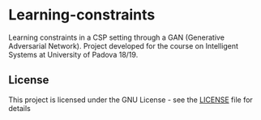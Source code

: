 # Learning-constraints

Learning constraints in a CSP setting through a GAN (Generative Adversarial Network).
Project developed for the course on Intelligent Systems at University of Padova 18/19.


## License

This project is licensed under the GNU License - see the [LICENSE](LICENSE) file for details
